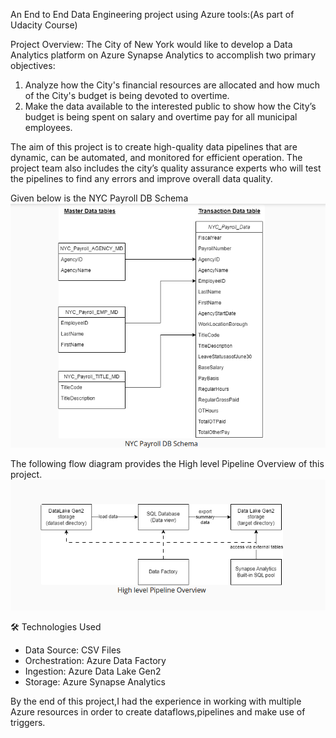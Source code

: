 An End to End Data Engineering project using Azure tools:(As part of Udacity Course)

Project Overview:
The City of New York would like to develop a Data Analytics platform on Azure Synapse Analytics to accomplish two primary objectives:
  1. Analyze how the City's financial resources are allocated and how much of the City's budget is being devoted to overtime.
  2. Make the data available to the interested public to show how the City’s budget is being spent on salary and overtime pay for all municipal employees.

The aim of this project is to create high-quality data pipelines that are dynamic, can be automated, and monitored for efficient operation. 
The project team also includes the city’s quality assurance experts who will test the pipelines to find any errors and improve overall data quality.

Given below is the NYC Payroll DB Schema
![Schema](/DataModel.png)

The following flow diagram provides the High level Pipeline Overview of this project.
![Schema](/DataPipelines.png)

🛠️ Technologies Used
- Data Source: CSV Files
- Orchestration: Azure Data Factory
- Ingestion: Azure Data Lake Gen2
- Storage: Azure Synapse Analytics

By the end of this project,I had the experience in working with multiple Azure resources in order to create dataflows,pipelines and make use of triggers.
